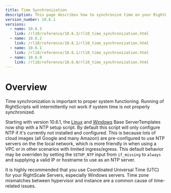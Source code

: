 ```yaml
---
title: Time Synchronization
description: This page describes how to synchronize time on your RightLink 10 images.
version_number: 10.6.1
versions:
  - name: 10.6.3
    link: /rl10/reference/10.6.3/rl10_time_synchronization.html
  - name: 10.6.2
    link: /rl10/reference/10.6.2/rl10_time_synchronization.html
  - name: 10.6.1
    link: /rl10/reference/10.6.1/rl10_time_synchronization.html
  - name: 10.6.0
    link: /rl10/reference/10.6.0/rl10_time_synchronization.html
---
```


# Overview

Time synchronization is important to proper system functioning. Running of RightScripts will intermittently not work if system time is not properly synchronized. 

Starting with version 10.6.1, the [Linux](https://github.com/rightscale/rightlink_scripts/blob/master/rll/setup-ntp.sh) and [Windows](https://github.com/rightscale/rightlink_scripts/blob/master/rlw/setup-ntp.ps1) Base ServerTemplates now ship with a NTP setup script. By default this script will only configure NTP if it's currently not installed and configured. This is because lots of cloud images (all Google and many Amazon) are pre-configured to use NTP servers on the the local network, which is more friendly in when using a VPC or in other scenarios with limited ingress/egress. This default behavior may be overriden by setting the `SETUP_NTP` input from `if_missing` to `always` and supplying a valid IP or hostname to use as an NTP server.

It is highly recommended that you use Coordinated Universal Time (UTC) for your RightScale Servers, especially Windows servers. Time zone mismatches between hypervisor and instance are a common cause of time-related issues.
